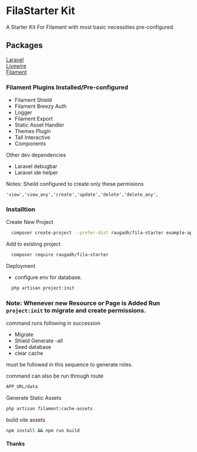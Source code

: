 # FilaStarter Kit

A Starter Kit For Filament with most basic necessities pre-configured.

## Packages

[Laravel](https://github.com/laravel/laravel)  
[Livewire](https://github.com/livewire/livewire)  
[Filament](https://github.com/filamentphp/filament)

### Filament Plugins Installed/Pre-configured

- Filament Shield
- Filament Breezy Auth
- Logger
- Filament Export
- Static Asset Handler
- Themes Plugin
- Tall Interactive
- Components

Other dev dependencies

- Laravel debugbar
- Laravel ide helper

Notes: Sheild configured to create only these permisions

`'view','view_any','create','update','delete','delete_any',`

### Installtion

Create New Project

```bash
  composer create-project --prefer-dist raugadh/fila-starter example-app
```

Add to existing project

```bash
  composer require raugadh/fila-starter
```

Deployment

- configure env for database.

```bash
  php artisan project:init

```

### Note: Whenever new Resource or Page is Added Run `project:init` to migrate and create permissions.

command runs following in succession

- Migrate
- Shield Generate -all
- Seed database
- clear cache

must be followed in this sequence to generate roles.

command can also be run through route

```sh
APP_URL/data
```

Generate Static Assets

```bash
php artisan filament:cache-assets

```

build vite assets

```bash
npm install && npm run build

```

#### Thanks
